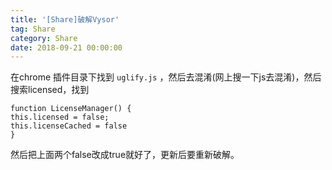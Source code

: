 ```yaml
---
title: '[Share]破解Vysor'
tag: Share
category: Share
date: 2018-09-21 00:00:00
---
```



在chrome 插件目录下找到 `uglify.js` ，然后去混淆(网上搜一下js去混淆)，然后搜索licensed，找到

```
function LicenseManager() {
this.licensed = false;
this.licenseCached = false
}
```

然后把上面两个false改成true就好了，更新后要重新破解。